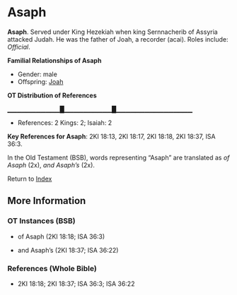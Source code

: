 # Asaph
**Asaph**. 
Served under King Hezekiah when king Sernnacherib of Assyria attacked Judah. He was the father of Joah, a recorder (acai). 
Roles include: 
_Official_. 




**Familial Relationships of Asaph**


* Gender: male
* Offspring: [Joah](Joah.md)


**OT Distribution of References**

▁▁▁▁▁▁▁▁▁▁▁█▁▁▁▁▁▁▁▁▁▁█▁▁▁▁▁▁▁▁▁▁▁▁▁▁▁▁
* References: 2 Kings: 2; Isaiah: 2



**Key References for Asaph**: 
2KI 18:13, 2KI 18:17, 2KI 18:18, 2KI 18:37, ISA 36:3. 


In the Old Testament (BSB), words representing “Asaph” are translated as 
*of Asaph* (2x), *and Asaph’s* (2x). 




Return to [Index](00-Index.md)

## More Information

### OT Instances (BSB)

* of Asaph (2KI 18:18; ISA 36:3)

* and Asaph’s (2KI 18:37; ISA 36:22)



### References (Whole Bible)

* 2KI 18:18; 2KI 18:37; ISA 36:3; ISA 36:22



